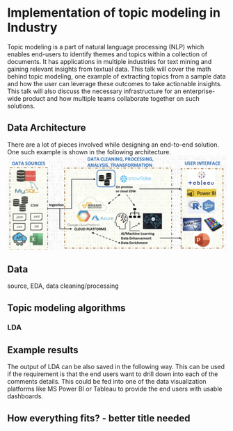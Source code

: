 # Implementation of topic modeling in Industry

Topic modeling is a part of natural language processing (NLP) which enables end-users to identify themes and topics within a collection of documents. It has applications in multiple industries for text mining and gaining relevant insights from textual data. This talk will cover the math behind topic modeling, one example of extracting topics from a sample data and how the user can leverage these outcomes to take actionable insights. This talk will also discuss the necessary infrastructure for an enterprise-wide product and how multiple teams collaborate together on such solutions.

## Data Architecture
There are a lot of pieces involved while designing an end-to-end solution. One such example is shown in the following architecture. 
![image](https://github.com/madhurima-nath/topicModeling/blob/main/dataArchitecture.jpg)


## Data


source, EDA, data cleaning/processing

## Topic modeling algorithms

### LDA

## Example results

The output of LDA can be also saved in the following way. This can be used if 
the requirement is that the end users want to drill down into each of the comments
details. This could be fed into one of the data visualization platforms like
MS Power BI or Tableau to provide the end users with usable dashboards.

## How everything fits? - better title needed

